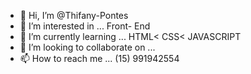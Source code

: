 - 👋 Hi, I’m @Thifany-Pontes
- 👀 I’m interested in ... Front- End
- 🌱 I’m currently learning ... HTML< CSS< JAVASCRIPT
- 💞️ I’m looking to collaborate on ...
- 📫 How to reach me ... (15) 991942554

<!---
Thifany-Pontes/Thifany-Pontes is a ✨ special ✨ repository because its `README.md` (this file) appears on your GitHub profile.
You can click the Preview link to take a look at your changes.
--->
